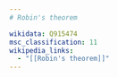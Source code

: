 ```yaml
---
# Robin's theorem

wikidata: Q915474
msc_classification: 11
wikipedia_links:
  - "[[Robin's theorem]]"
---
```

